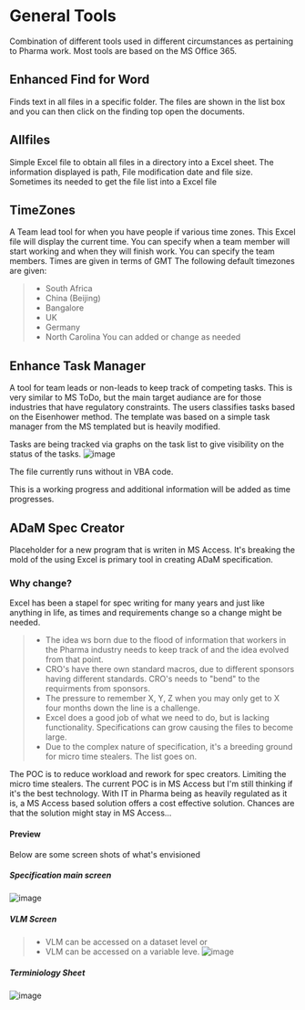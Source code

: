 # General Tools
Combination of different tools used in different circumstances as pertaining to Pharma work. Most tools are based on the MS Office 365.

## Enhanced Find for Word
Finds text in all files in a specific folder.
The files are shown in the list box and you can then click on the finding top open the documents.

## Allfiles
Simple Excel file to obtain all files in a directory into a Excel sheet.
The information displayed is path, File modification date and file size.
Sometimes its needed to get the file list into a Excel file

## TimeZones
A Team lead tool for when you have people if various time zones. This Excel file will display the current time.
You can specify when a team member will start working and when they will finish work.
You can specify the team members. Times are given in terms of GMT
The following default timezones are given:
> - South Africa
> - China (Beijing)
> - Bangalore
> - UK
> - Germany
> - North Carolina
You can added or change as needed

## Enhance Task Manager
A tool for team leads or non-leads to keep track of competing tasks. This is very similar to MS ToDo, but the main target audiance are for those industries that have regulatory constraints.
The users classifies tasks based on the Eisenhower method. The template was based on a simple task manager from the MS templated but is heavily modified. 

Tasks are being tracked via graphs on the task list to give visibility on the status of the tasks.
![image](https://github.com/user-attachments/assets/a20ed32a-dedd-4556-9f9e-a7427adc286d)

The file currently runs without in VBA code.

This is a working progress and additional information will be added as time progresses.

## ADaM Spec Creator
Placeholder for a new program that is writen in MS Access. It's breaking the mold of the using Excel is primary tool in creating ADaM specification.

### Why change?
Excel has been a stapel for spec writing for many years and just like anything in life, as times and requirements change so a change might be needed.
 > - The idea ws born due to the flood of information that workers in the Pharma industry needs to keep track of and the idea evolved from that point.
 > - CRO's have there own standard macros, due to different sponsors having different standards. CRO's needs to "bend" to the requirments from sponsors.
 > - The pressure to remember X, Y, Z when you may only get to X four months down the line is a challenge.
 > - Excel does a good job of what we need to do, but is lacking functionality. Specifications can grow causing the files to become large.
 > - Due to the complex nature of specification, it's a breeding ground for micro time stealers.
The list goes on. 

The POC is to reduce workload and rework for spec creators. Limiting the micro time stealers. The current POC is in MS Access but I'm still thinking if it's the best technology. With IT in Pharma being as heavily regulated as it is, a MS Access based solution offers a cost effective solution. Chances are that the solution might stay in MS Access... 

#### Preview

Below are some screen shots of what's envisioned

##### Specification main screen
![image](https://github.com/user-attachments/assets/7f024506-a9a6-462b-8732-3e30aa29cbb0)

##### VLM Screen
 > - VLM can be accessed on a dataset level or
 > - VLM can be accessed on a variable leve.
![image](https://github.com/user-attachments/assets/3d9ed2de-9af0-455d-9ca2-512fdaebe8f7)

##### Terminiology Sheet
![image](https://github.com/user-attachments/assets/487c1177-ea0c-4482-b52d-89faccde577e)

